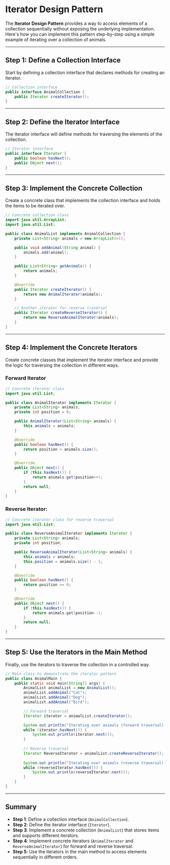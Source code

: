# Iterator Design Pattern

The **Iterator Design Pattern** provides a way to access elements of a collection sequentially without exposing the underlying implementation. Here's how you can implement this pattern step-by-step using a simple example of iterating over a collection of animals.

---

## Step 1: Define a Collection Interface
Start by defining a collection interface that declares methods for creating an iterator.

```java
// Collection interface
public interface AnimalCollection {
    public Iterator createIterator();
}
```

---

## Step 2: Define the Iterator Interface
The iterator interface will define methods for traversing the elements of the collection.

```java
// Iterator interface
public interface Iterator {
    public boolean hasNext();
    public Object next();
}
```

---

## Step 3: Implement the Concrete Collection
Create a concrete class that implements the collection interface and holds the items to be iterated over.

```java
// Concrete collection class
import java.util.ArrayList;
import java.util.List;

public class AnimalList implements AnimalCollection {
    private List<String> animals = new ArrayList<>();

    public void addAnimal(String animal) {
        animals.add(animal);
    }

    public List<String> getAnimals() {
        return animals;
    }

    @Override
    public Iterator createIterator() {
        return new AnimalIterator(animals);
    }

    // Another iterator for reverse traversal
    public Iterator createReverseIterator() {
        return new ReverseAnimalIterator(animals);
    }
}
```

---

## Step 4: Implement the Concrete Iterators
Create concrete classes that implement the iterator interface and provide the logic for traversing the collection in different ways.

### Forward Iterator
```java
// Concrete iterator class
import java.util.List;

public class AnimalIterator implements Iterator {
    private List<String> animals;
    private int position = 0;

    public AnimalIterator(List<String> animals) {
        this.animals = animals;
    }

    @Override
    public boolean hasNext() {
        return position < animals.size();
    }

    @Override
    public Object next() {
        if (this.hasNext()) {
            return animals.get(position++);
        }
        return null;
    }
}
```

### Reverse Iterator:
```java
// Concrete iterator class for reverse traversal
import java.util.List;

public class ReverseAnimalIterator implements Iterator {
    private List<String> animals;
    private int position;

    public ReverseAnimalIterator(List<String> animals) {
        this.animals = animals;
        this.position = animals.size() - 1;
    }

    @Override
    public boolean hasNext() {
        return position >= 0;
    }

    @Override
    public Object next() {
        if (this.hasNext()) {
            return animals.get(position--);
        }
        return null;
    }
}
```

---

## Step 5: Use the Iterators in the Main Method
Finally, use the iterators to traverse the collection in a controlled way.

```java
// Main class to demonstrate the iterator pattern
public class AnimalMain {
    public static void main(String[] args) {
        AnimalList animalList = new AnimalList();
        animalList.addAnimal("Cat");
        animalList.addAnimal("Dog");
        animalList.addAnimal("Bird");

        // Forward traversal
        Iterator iterator = animalList.createIterator();

        System.out.println("Iterating over animals (forward traversal):");
        while (iterator.hasNext()) {
            System.out.println(iterator.next());
        }
        
        // Reverse traversal
        Iterator ReverseIterator = animalList.createReverseIterator();
        
        System.out.println("Iterating over animals (reverse traversal):");
        while (reverseIterator.hasNext()) {
            System.out.println(reverseIterator.next());
        }
    }
}
```

---

## Summary
- **Step 1**: Define a collection interface (`AnimalCollection`).
- **Step 2**: Define the iterator interface (`Iterator`).
- **Step 3**: Implement a concrete collection (`AnimalList`) that stores items and supports different iterators.
- **Step 4**: Implement concrete iterators (`AnimalIterator` and `ReverseAnimalIterator`) for forward and reverse traversal.
- **Step 5**: Use the iterators in the main method to access elements sequentially in different orders.
